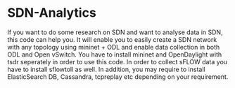 # SDN-Analytics
If you want to do some research on SDN and want to analyse data in SDN, this code can help you. It will enable you to easily create a SDN network with any topology using mininet + ODL and enable data collection in both ODL and Open vSwitch. You have to install mininet and OpenDaylight with tsdr seperately in order to use this code. In order to collect sFLOW data you have to install sflowtoll as well. In addition, you may require to install ElasticSearch DB, Cassandra, tcpreplay etc depending on your requirement.
